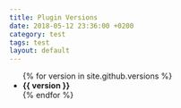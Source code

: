 ```yaml
---
title: Plugin Versions
date: 2018-05-12 23:36:00 +0200
category: test
tags: test
layout: default
---
```

<ul>
  {% for version in site.github.versions %}
    <li>
      <b>{{ version }}</b>
    </li>
  {% endfor %}
</ul>
